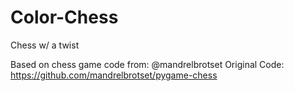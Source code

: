 # Color-Chess
Chess w/ a twist

Based on chess game code from: @mandrelbrotset
Original Code: https://github.com/mandrelbrotset/pygame-chess
